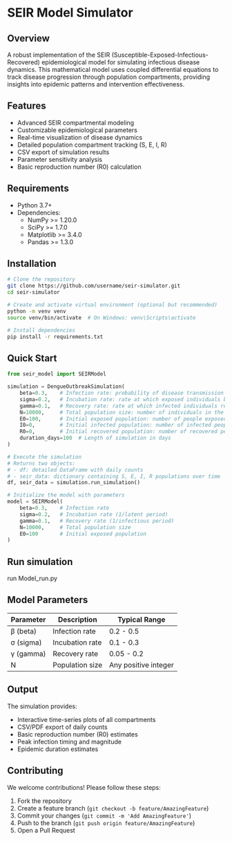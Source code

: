 # SEIR Model Simulator

## Overview
A robust implementation of the SEIR (Susceptible-Exposed-Infectious-Recovered) epidemiological model for simulating infectious disease dynamics. This mathematical model uses coupled differential equations to track disease progression through population compartments, providing insights into epidemic patterns and intervention effectiveness.

## Features
- Advanced SEIR compartmental modeling
- Customizable epidemiological parameters
- Real-time visualization of disease dynamics
- Detailed population compartment tracking (S, E, I, R)
- CSV export of simulation results
- Parameter sensitivity analysis
- Basic reproduction number (R0) calculation

## Requirements
- Python 3.7+
- Dependencies:
  - NumPy >= 1.20.0
  - SciPy >= 1.7.0
  - Matplotlib >= 3.4.0
  - Pandas >= 1.3.0

## Installation
```bash
# Clone the repository
git clone https://github.com/username/seir-simulator.git
cd seir-simulator

# Create and activate virtual environment (optional but recommended)
python -m venv venv
source venv/bin/activate  # On Windows: venv\Scripts\activate

# Install dependencies
pip install -r requirements.txt
```

## Quick Start

```python
from seir_model import SEIRModel

simulation = DengueOutbreakSimulation(
    beta=0.3,    # Infection rate: probability of disease transmission per contact between S and I
    sigma=0.2,   # Incubation rate: rate at which exposed individuals become infectious (1/latent period)
    gamma=0.1,   # Recovery rate: rate at which infected individuals recover (1/infectious period)
    N=10000,     # Total population size: number of individuals in the simulation
    E0=100,      # Initial exposed population: number of people exposed at start
    I0=0,        # Initial infected population: number of infected people at start
    R0=0,        # Initial recovered population: number of recovered people at start
    duration_days=100  # Length of simulation in days
)

# Execute the simulation
# Returns two objects:
# - df: detailed DataFrame with daily counts
# - seir_data: dictionary containing S, E, I, R populations over time
df, seir_data = simulation.run_simulation()

# Initialize the model with parameters
model = SEIRModel(
    beta=0.3,    # Infection rate
    sigma=0.2,   # Incubation rate (1/latent period)
    gamma=0.1,   # Recovery rate (1/infectious period)
    N=10000,     # Total population size
    E0=100       # Initial exposed population
)

```
## Run simulation

run Model_run.py 

## Model Parameters
| Parameter | Description | Typical Range |
|-----------|-------------|---------------|
| β (beta)  | Infection rate | 0.2 - 0.5 |
| σ (sigma) | Incubation rate | 0.1 - 0.3 |
| γ (gamma) | Recovery rate | 0.05 - 0.2 |
| N         | Population size | Any positive integer |

## Output
The simulation provides:
- Interactive time-series plots of all compartments
- CSV/PDF export of daily counts
- Basic reproduction number (R0) estimates
- Peak infection timing and magnitude
- Epidemic duration estimates

## Contributing
We welcome contributions! Please follow these steps:
1. Fork the repository
2. Create a feature branch (`git checkout -b feature/AmazingFeature`)
3. Commit your changes (`git commit -m 'Add AmazingFeature'`)
4. Push to the branch (`git push origin feature/AmazingFeature`)
5. Open a Pull Request